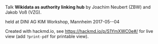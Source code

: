 Talk **Wikidata as authority linking hub** by Joachim Neubert (ZBW) and Jakob Voß (VZG).

held at DINI AG KIM Workshop, Mannheim 2017-05--04

Created with hackmd.io, see https://hackmd.io/p/S1YmXWC0e#/ for live view (add `?print-pdf` for printable view).
